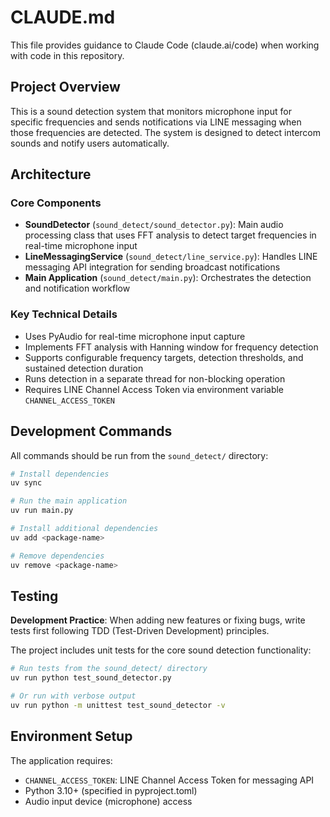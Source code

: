 # CLAUDE.md

This file provides guidance to Claude Code (claude.ai/code) when working with code in this repository.

## Project Overview

This is a sound detection system that monitors microphone input for specific frequencies and sends notifications via LINE messaging when those frequencies are detected. The system is designed to detect intercom sounds and notify users automatically.

## Architecture

### Core Components

- **SoundDetector** (`sound_detect/sound_detector.py`): Main audio processing class that uses FFT analysis to detect target frequencies in real-time microphone input
- **LineMessagingService** (`sound_detect/line_service.py`): Handles LINE messaging API integration for sending broadcast notifications
- **Main Application** (`sound_detect/main.py`): Orchestrates the detection and notification workflow

### Key Technical Details

- Uses PyAudio for real-time microphone input capture
- Implements FFT analysis with Hanning window for frequency detection
- Supports configurable frequency targets, detection thresholds, and sustained detection duration
- Runs detection in a separate thread for non-blocking operation
- Requires LINE Channel Access Token via environment variable `CHANNEL_ACCESS_TOKEN`

## Development Commands

All commands should be run from the `sound_detect/` directory:

```bash
# Install dependencies
uv sync

# Run the main application
uv run main.py

# Install additional dependencies
uv add <package-name>

# Remove dependencies
uv remove <package-name>
```

## Testing

**Development Practice**: When adding new features or fixing bugs, write tests first following TDD (Test-Driven Development) principles.

The project includes unit tests for the core sound detection functionality:

```bash
# Run tests from the sound_detect/ directory
uv run python test_sound_detector.py

# Or run with verbose output
uv run python -m unittest test_sound_detector -v
```

## Environment Setup

The application requires:
- `CHANNEL_ACCESS_TOKEN`: LINE Channel Access Token for messaging API
- Python 3.10+ (specified in pyproject.toml)
- Audio input device (microphone) access
